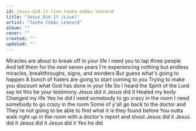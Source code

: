 ```yaml
---
id: jesus-did-it-live-tasha-cobbs-leonard
title: "Jesus Did It (Live)"
artist: "Tasha Cobbs Leonard"
album: ""
cover: ""
created: ""
updated: ""
---
```


Miracles are about to break off in your life
I need you to tap three people
And tell them for the next seven years
I'm experiencing nothing but endless miracles, breakthroughs, signs, and wonders
But guess what's going to happen
A bunch of haters are going to start coming to you
Trying to make you discount what God has done in your life
So I heard the Spirit of the Lord say let this be your testimony
Jesus did it
Jesus did it
Healed my body
Changed my life
Yes he did
I need somebody to go crazy in the room
I need somebody to go crazy in the room
Some of y'all go back to the doctor and
They're not going to be able to find what it is they found before
You outta walk right up in the room with a doctor's report and shout
Jesus did it
Jesus did it
Jesus did it
Jesus did it
Yes he did